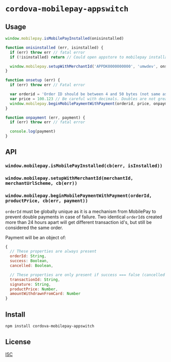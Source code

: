 # `cordova-mobilepay-appswitch`

>

## Usage

```js
window.mobilepay.isMobilePayInstalled(onisinstalled)

function onisinstalled (err, isinstalled) {
  if (err) throw err // fatal error
  if (!isinstalled) return // Could open appstore to mobilepay installation

  window.mobilepay.setupWithMerchantId('APPDK0000000000', 'umwdev', onsetup)
}

function onsetup (err) {
  if (err) throw err // Fatal error

  var orderid = 'Order ID should be between 4 and 50 bytes (not same as string.length)'
  var price = 100.123 // Be careful with decimals. Doubles are not great for money
  window.mobilepay.beginMobilePaymentWithPayment(orderid, price, onpayment)
}

function onpayment (err, payment) {
  if (err) throw err // fatal error

  console.log(payment)
}
```

## API

### `window.mobilepay.isMobilePayInstalled(cb(err, isInstalled))`

### `window.mobilepay.setupWithMerchantId(merchantId, merchantUrlScheme, cb(err))`

### `window.mobilepay.beginMobilePaymentWithPayment(orderId, productPrice, cb(err, payment))`

`orderId` must be globally unique as it is a mechanism from MobilePay to prevent
double payments in case of failure. Two identical `orderId`s created more than
24 hours apart will get different transaction id's, but still be considered the
same order.

Payment will be an object of:

```js
{
  // These properties are always present
  orderId: String,
  success: Boolean,
  cancelled: Boolean,

  // These properties are only present if success === false (cancelled is always the negation of success)
  transactionId: String,
  signature: String,
  productPrice: Number,
  amountWithdrawnFromCard: Number
}
```

## Install

```sh
npm install cordova-mobilepay-appswitch
```

## License

[ISC](LICENSE)
